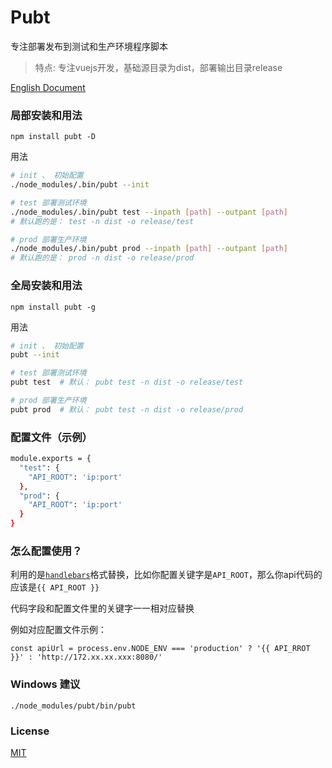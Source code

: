 # Pubt
专注部署发布到测试和生产环境程序脚本

> 特点: 专注vuejs开发，基础源目录为dist，部署输出目录release

[English Document](https://github.com/PolanZ/pubt/blob/master/readme_en.md)

### 局部安装和用法

```
npm install pubt -D
```

用法

``` bash
# init 、 初始配置
./node_modules/.bin/pubt --init

# test 部署测试环境
./node_modules/.bin/pubt test --inpath [path] --outpant [path]
# 默认跑的是： test -n dist -o release/test

# prod 部署生产环境
./node_modules/.bin/pubt prod --inpath [path] --outpant [path]
# 默认跑的是： prod -n dist -o release/prod

```


### 全局安装和用法

```
npm install pubt -g
```

用法

``` bash
# init 、 初始配置
pubt --init

# test 部署测试环境
pubt test  # 默认： pubt test -n dist -o release/test

# prod 部署生产环境
pubt prod  # 默认： pubt test -n dist -o release/prod

```

### 配置文件（示例）

```bash
module.exports = {
  "test": {
    "API_ROOT": 'ip:port'
  },
  "prod": {
    "API_ROOT": 'ip:port'
  }
}
```

### 怎么配置使用？

利用的是[```handlebars```](https://github.com/wycats/handlebars.js)格式替换，比如你配置关键字是```API_ROOT```，那么你api代码的应该是```{{ API_ROOT }}```

代码字段和配置文件里的关键字一一相对应替换

例如对应配置文件示例：
```
const apiUrl = process.env.NODE_ENV === 'production' ? '{{ API_RROT }}' : 'http://172.xx.xx.xxx:8080/'
```



### Windows 建议

````
./node_modules/pubt/bin/pubt
````


### License

[MIT](http://opensource.org/licenses/MIT)